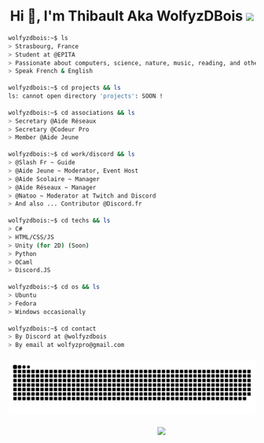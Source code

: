 <h1 align="center">Hi 👋, I'm Thibault Aka WolfyzDBois  <img src="https://media.giphy.com/media/mGcNjsfWAjY5AEZNw6/giphy.gif" width="50"> </h1>

```bash
wolfyzdbois:~$ ls
> Strasbourg, France
> Student at @EPITA
> Passionate about computers, science, nature, music, reading, and other passions...
> Speak French & English

wolfyzdbois:~$ cd projects && ls
ls: cannot open directory 'projects': SOON ! 

wolfyzdbois:~$ cd associations && ls
> Secretary @Aide Réseaux
> Secretary @Codeur Pro
> Member @Aide Jeune

wolfyzdbois:~$ cd work/discord && ls
> @Slash Fr ~ Guide
> @Aide Jeune ~ Moderator, Event Host 
> @Aide Scolaire ~ Manager
> @Aide Réseaux ~ Manager
> @Natoo ~ Moderator at Twitch and Discord
> And also ... Contributor @Discord.fr

wolfyzdbois:~$ cd techs && ls
> C#
> HTML/CSS/JS
> Unity (for 2D) (Soon)
> Python
> OCaml
> Discord.JS

wolfyzdbois:~$ cd os && ls
> Ubuntu
> Fedora
> Windows occasionally

wolfyzdbois:~$ cd contact
> By Discord at @wolfyzdbois
> By email at wolfyzpro@gmail.com

```

###

<img src="https://raw.githubusercontent.com/WolfyzDev/WolfyzDev/output/snake.svg" alt="Snake animation" />

###

 <img align='right' src='https://user-images.githubusercontent.com/5713670/87202985-820dcb80-c2b6-11ea-9f56-7ec461c497c3.gif' width='200"'>

